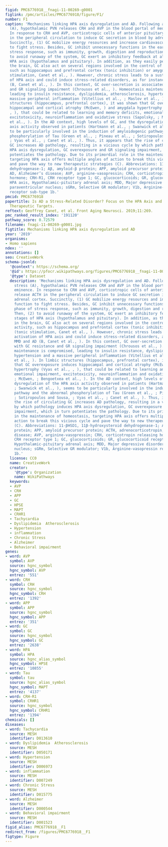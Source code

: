 ```yaml
---
figid: PMC6776918__fnagi-11-00269-g0001
figlink: /pmc/articles/PMC6776918/figure/F1/
number: F1
caption: 'Mechanisms linking HPA axis dysregulation and AD. Following acute stress
  (A), hypothalamic PVN releases CRH and AVP in the blood portal of median eminence.
  In response to CRH and AVP, corticotropic cells of anterior pituitary release ACTH
  in the peripheral circulation to induce GC secretion in blood by adrenal cortex.
  Succinctly, (1) GC mobilize energy resources and increase cardiovascular function
  to fight stress. Besides, GC inhibit unnecessary functions in the early phase of
  stress response, such as immunity, growth, digestion and reproduction. Then, (2)
  to avoid runaway of the system, GC exert an inhibitory feedback at all stages of
  HPA axis (hypothalamus and pituitary). In addition, as they easily penetrate in
  the brain, GC also act on several regions involved in the control of HPA axis activity,
  such as hippocampus and prefrontal cortex (tonic inhibition) or amygdala (tonic
  stimulation, Canet et al., ). However, chronic stress leads to a sustained activation
  of HPA axis and could induce stress-related disorders, as for instance MMD and AD
  (B, Canet et al., ). In this context, GC over-secretion is associated with GC resistance
  and GR signaling impairment (Chrousos et al., ). Homeostasis maintenance is compromised,
  leading to insulin resistance, dyslipidemia, atherosclerosis, hypertension and a
  massive peripheral inflammation (Vitellius et al., ; Maslov et al., ). In limbic
  structures (hippocampus, prefrontal cortex), it was shown that GC overexposure induces
  hippocampal and cortical atrophy (McEwen, ) and amygdala hypertrophy (Vyas et al.,
  , ), that could be related to learning and memory deficits, emotional impairment,
  excitotoxicity, neuroinflammation and oxidative stress (Sapolsky, ; McEwen, ; Bengoetxea
  et al., ). In the AD context, high levels of GC, and the dysregulation of the HPA
  axis activity observed in patients (Hartmann et al., ; Swanwick et al., ), seems
  to be particularly involved in the induction of amyloidogenic pathway and the abnormal
  phosphorylation of Tau (Green et al., ; Pineau et al., ; Sotiropoulos and Sousa,
  ; Vyas et al., ; Canet et al., ). Thus, it appears that the rise of circulating
  GC increases AD pathology, resulting in a vicious cycle by which pathology induces
  HPA axis dysregulation, GC overexposure and GR signaling impairment, which in turn
  potentiates the pathology. Due to its primordial role in the maintenance of homeostasis,
  targeting HPA axis offers multiple angles of action to break this vicious cycle
  and pave the way to new therapeutic strategies (C). Abbreviations: 11-βHSD1, 11β-hydroxysteroid
  dehydrogenase-1; Aβ, amyloid-β protein; APP, amyloid precursor protein; ACTH, adrenocorticotropin;
  AD, Alzheimer’s disease; AVP, arginine-vasopressin; CRH, corticotropin releasing
  hormone; CRH-R1, CRH receptor type 1; GC, glucocorticoids; GR, glucocorticoid receptors;
  HPA axis, Hypothalamic-pituitary adrenal axis; MDD, Major depressive disorder; PVN,
  paraventricular nucleus; sGRm, Selective GR modulator; V1b, Arginine-vasopressin
  receptor sub-type 1b.'
pmcid: PMC6776918
papertitle: Is AD a Stress-Related Disorder? Focus on the HPA Axis and Its Promising
  Therapeutic Targets.
reftext: Geoffrey Canet, et al. Front Aging Neurosci. 2019;11:269.
pmc_ranked_result_index: '191120'
pathway_score: 0.72579
filename: fnagi-11-00269-g0001.jpg
figtitle: Mechanisms linking HPA axis dysregulation and AD
year: '2019'
organisms:
- Homo sapiens
ndex: ''
annotations: []
seo: CreativeWork
schema-jsonld:
  '@context': https://schema.org/
  '@id': https://pfocr.wikipathways.org/figures/PMC6776918__fnagi-11-00269-g0001.html
  '@type': Dataset
  description: 'Mechanisms linking HPA axis dysregulation and AD. Following acute
    stress (A), hypothalamic PVN releases CRH and AVP in the blood portal of median
    eminence. In response to CRH and AVP, corticotropic cells of anterior pituitary
    release ACTH in the peripheral circulation to induce GC secretion in blood by
    adrenal cortex. Succinctly, (1) GC mobilize energy resources and increase cardiovascular
    function to fight stress. Besides, GC inhibit unnecessary functions in the early
    phase of stress response, such as immunity, growth, digestion and reproduction.
    Then, (2) to avoid runaway of the system, GC exert an inhibitory feedback at all
    stages of HPA axis (hypothalamus and pituitary). In addition, as they easily penetrate
    in the brain, GC also act on several regions involved in the control of HPA axis
    activity, such as hippocampus and prefrontal cortex (tonic inhibition) or amygdala
    (tonic stimulation, Canet et al., ). However, chronic stress leads to a sustained
    activation of HPA axis and could induce stress-related disorders, as for instance
    MMD and AD (B, Canet et al., ). In this context, GC over-secretion is associated
    with GC resistance and GR signaling impairment (Chrousos et al., ). Homeostasis
    maintenance is compromised, leading to insulin resistance, dyslipidemia, atherosclerosis,
    hypertension and a massive peripheral inflammation (Vitellius et al., ; Maslov
    et al., ). In limbic structures (hippocampus, prefrontal cortex), it was shown
    that GC overexposure induces hippocampal and cortical atrophy (McEwen, ) and amygdala
    hypertrophy (Vyas et al., , ), that could be related to learning and memory deficits,
    emotional impairment, excitotoxicity, neuroinflammation and oxidative stress (Sapolsky,
    ; McEwen, ; Bengoetxea et al., ). In the AD context, high levels of GC, and the
    dysregulation of the HPA axis activity observed in patients (Hartmann et al.,
    ; Swanwick et al., ), seems to be particularly involved in the induction of amyloidogenic
    pathway and the abnormal phosphorylation of Tau (Green et al., ; Pineau et al.,
    ; Sotiropoulos and Sousa, ; Vyas et al., ; Canet et al., ). Thus, it appears that
    the rise of circulating GC increases AD pathology, resulting in a vicious cycle
    by which pathology induces HPA axis dysregulation, GC overexposure and GR signaling
    impairment, which in turn potentiates the pathology. Due to its primordial role
    in the maintenance of homeostasis, targeting HPA axis offers multiple angles of
    action to break this vicious cycle and pave the way to new therapeutic strategies
    (C). Abbreviations: 11-βHSD1, 11β-hydroxysteroid dehydrogenase-1; Aβ, amyloid-β
    protein; APP, amyloid precursor protein; ACTH, adrenocorticotropin; AD, Alzheimer’s
    disease; AVP, arginine-vasopressin; CRH, corticotropin releasing hormone; CRH-R1,
    CRH receptor type 1; GC, glucocorticoids; GR, glucocorticoid receptors; HPA axis,
    Hypothalamic-pituitary adrenal axis; MDD, Major depressive disorder; PVN, paraventricular
    nucleus; sGRm, Selective GR modulator; V1b, Arginine-vasopressin receptor sub-type
    1b.'
  license: CC0
  name: CreativeWork
  creator:
    '@type': Organization
    name: WikiPathways
  keywords:
  - AVP
  - CRH
  - APP
  - GC
  - HPSE
  - MAPT
  - CRHR1
  - Tachycardia
  - Dyslipidemia  Atherosclerosis
  - Hypertension
  - inflammation
  - Chronic Stress
  - Alzheimer
  - Behavioral impairment
genes:
- word: AVP
  symbol: AVP
  source: hgnc_symbol
  hgnc_symbol: AVP
  entrez: '551'
- word: CRH
  symbol: CRH
  source: hgnc_symbol
  hgnc_symbol: CRH
  entrez: '1392'
- word: APP
  symbol: APP
  source: hgnc_symbol
  hgnc_symbol: APP
  entrez: '351'
- word: GC
  symbol: GC
  source: hgnc_symbol
  hgnc_symbol: GC
  entrez: '2638'
- word: HPA
  symbol: HPA
  source: hgnc_alias_symbol
  hgnc_symbol: HPSE
  entrez: '10855'
- word: Tau
  symbol: tau
  source: hgnc_alias_symbol
  hgnc_symbol: MAPT
  entrez: '4137'
- word: CRH-R1
  symbol: CRHR1
  source: hgnc_symbol
  hgnc_symbol: CRHR1
  entrez: '1394'
chemicals: []
diseases:
- word: Tachycardia
  source: MESH
  identifier: D013610
- word: Dyslipidemia  Atherosclerosis
  source: MESH
  identifier: D050171
- word: Hypertension
  source: MESH
  identifier: D006973
- word: inflammation
  source: MESH
  identifier: D007249
- word: Chronic Stress
  source: MESH
  identifier: D015775
- word: Alzheimer
  source: MESH
  identifier: D000544
- word: Behavioral impairment
  source: MESH
  identifier: D001523
figid_alias: PMC6776918__F1
redirect_from: /figures/PMC6776918__F1
figtype: Figure
---
```

